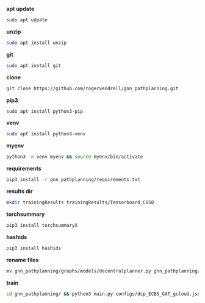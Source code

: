 **apt update**
```bash
sudo apt udpate
```

**unzip**
```bash
sudo apt install unzip
```

**git**
```bash
sudo apt install git
```

**clone**
```bash
git clone https://github.com/rogervendrell/gnn_pathplanning.git
```

**pip3**
```bash
sudo apt install python3-pip
```

**venv**
```bash
sudo apt install python3-venv
```

**myenv**
```bash
python3 -m venv myenv && source myenv/bin/activate
```

**requirements**
```bash
pip3 install -r gnn_pathplanning/requirements.txt
```

**results dir**
```bash
mkdir trainingResults trainingResults/Tensorboard_CG50
```

**torchsummary**
```bash
pip3 install torchsummaryX
```

**hashids**
```bash
pip3 install hashids
```

**rename files**
```bash
mv gnn_pathplanning/graphs/models/decentralplanner.py gnn_pathplanning/graphs/models/decentralplanner_GAT.py && mv gnn_pathplanning/graphs/models/decentralplanner_normal.py gnn_pathplanning/graphs/models/decentralplanner.py
```

**train**
```bash
cd gnn_pathplanning/ && python3 main.py configs/dcp_ECBS_GAT_gcloud.json --mode train  --map_w 20 --nGraphFilterTaps 3  --num_agents 10  --trained_num_agents 10
```